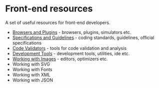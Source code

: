 # Front-end resources

A set of useful resources for front-end developers.

* [Browsers and Plugins](browsers.md) - browsers, plugins, simulators etc.
* [Specifications and Guidelines](guidelines.md) - coding standards, guidelines, official specifications
* [Code Validators](validators.md) - tools for code validation and analysis
* [Development Tools](tools.md) - development tools, utilities, ide etc.
* [Working with Images](images.md) - editors, optimizers etc.
* Working with SVG
* Working with Fonts
* Working with XML
* Working with JSON